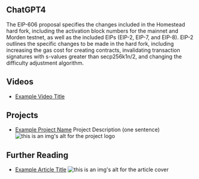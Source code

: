 ## ChatGPT4

The EIP-606 proposal specifies the changes included in the Homestead hard fork, including the activation block numbers for the mainnet and Morden testnet, as well as the included EIPs (EIP-2, EIP-7, and EIP-8). EIP-2 outlines the specific changes to be made in the hard fork, including increasing the gas cost for creating contracts, invalidating transaction signatures with s-values greater than secp256k1n/2, and changing the difficulty adjustment algorithm.

## Videos

- [Example Video Title](https://www.youtube.com/watch?v=TDGq4aeevgY)

## Projects

- [Example Project Name](https://xxxx.xxx/xxxxx) Project Description (one sentence) ![this is an img's alt for the project logo](https://xxxx.xxx/project-logo.xxx)

## Further Reading

- [Example Article Title](https://xxxx.xxx/xxxxx) ![this is an img's alt for the article cover](https://xxxx.xxx/article-cover.xxx)
